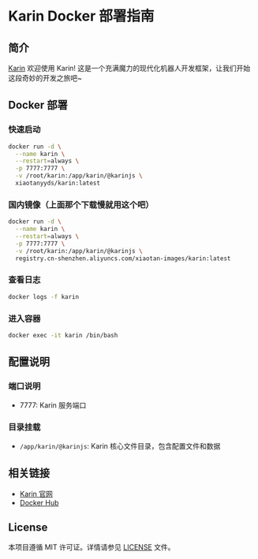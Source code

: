 # Karin Docker 部署指南

## 简介

[Karin](https://karin.fun/) 欢迎使用 Karin! 这是一个充满魔力的现代化机器人开发框架，让我们开始这段奇妙的开发之旅吧~

## Docker 部署

### 快速启动

```bash
docker run -d \
  --name karin \
  --restart=always \
  -p 7777:7777 \
  -v /root/karin:/app/karin/@karinjs \
  xiaotanyyds/karin:latest
```

### 国内镜像（上面那个下载慢就用这个吧）

```bash
docker run -d \
  --name karin \
  --restart=always \
  -p 7777:7777 \
  -v /root/karin:/app/karin/@karinjs \
  registry.cn-shenzhen.aliyuncs.com/xiaotan-images/karin:latest
```

### 查看日志

```bash
docker logs -f karin
```

### 进入容器

```bash
docker exec -it karin /bin/bash
```

## 配置说明

### 端口说明

- 7777: Karin 服务端口

### 目录挂载

- `/app/karin/@karinjs`: Karin 核心文件目录，包含配置文件和数据

## 相关链接

- [Karin 官网](https://karin.fun/)
- [Docker Hub](https://hub.docker.com/r/xiaotanyyds/karin)

## License

本项目遵循 MIT 许可证。详情请参见 [LICENSE](LICENSE) 文件。
